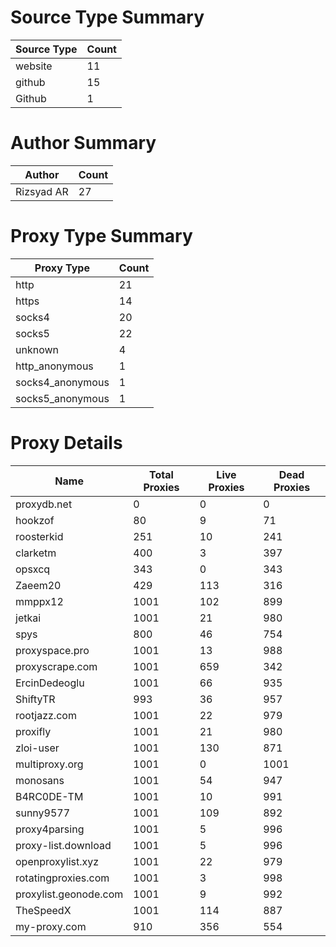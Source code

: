 # Source Type Summary

| Source Type | Count |
|-------------|-------|
| website | 11 |
| github | 15 |
| Github | 1 |


# Author Summary

| Author | Count |
|--------|-------|
| Rizsyad AR | 27 |


# Proxy Type Summary

| Proxy Type | Count |
|------------|-------|
| http | 21 |
| https | 14 |
| socks4 | 20 |
| socks5 | 22 |
| unknown | 4 |
| http_anonymous | 1 |
| socks4_anonymous | 1 |
| socks5_anonymous | 1 |


# Proxy Details

| Name | Total Proxies | Live Proxies | Dead Proxies |
|------|---------------|--------------|---------------|
| proxydb.net | 0 | 0 | 0 |
| hookzof | 80 | 9 | 71 |
| roosterkid | 251 | 10 | 241 |
| clarketm | 400 | 3 | 397 |
| opsxcq | 343 | 0 | 343 |
| Zaeem20 | 429 | 113 | 316 |
| mmppx12 | 1001 | 102 | 899 |
| jetkai | 1001 | 21 | 980 |
| spys | 800 | 46 | 754 |
| proxyspace.pro | 1001 | 13 | 988 |
| proxyscrape.com | 1001 | 659 | 342 |
| ErcinDedeoglu | 1001 | 66 | 935 |
| ShiftyTR | 993 | 36 | 957 |
| rootjazz.com | 1001 | 22 | 979 |
| proxifly | 1001 | 21 | 980 |
| zloi-user | 1001 | 130 | 871 |
| multiproxy.org | 1001 | 0 | 1001 |
| monosans | 1001 | 54 | 947 |
| B4RC0DE-TM | 1001 | 10 | 991 |
| sunny9577 | 1001 | 109 | 892 |
| proxy4parsing | 1001 | 5 | 996 |
| proxy-list.download | 1001 | 5 | 996 |
| openproxylist.xyz | 1001 | 22 | 979 |
| rotatingproxies.com | 1001 | 3 | 998 |
| proxylist.geonode.com | 1001 | 9 | 992 |
| TheSpeedX | 1001 | 114 | 887 |
| my-proxy.com | 910 | 356 | 554 |
